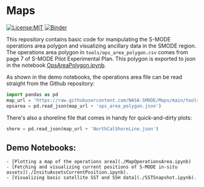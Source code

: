 # Maps
[![License:MIT](https://img.shields.io/badge/License-MIT-lightgray.svg?style=flt-square)](https://opensource.org/licenses/MIT)  [![Binder](https://binder.pangeo.io/badge_logo.svg)](https://binder.pangeo.io/v2/gh/NASA-SMODE/Maps/main)


This repository contains basic code for manipulating the S-MODE operations area polygon and visualizing ancillary data in the SMODE region. The operations area polygon  in `tools/ops_area_polygon.csv` comes from page 7 of S-MODE Pilot Experimental Plan. This polygon is exported to json in the notebook [OpsAreaPolygon.ipynb](./OpsAreaPolygon.ipynb). 

As shown in the demo notebooks, the operations area file can be read straight from the Github repository:

```python
import pandas as pd 
map_url = 'https://raw.githubusercontent.com/NASA-SMODE/Maps/main/tools/' 
opsarea = pd.read_json(map_url + 'ops_area_polygon.json')
```

There's also a shoreline file that comes in handy for quick-and-dirty plots:
```python 
shore = pd.read_json(map_url + 'NorthCalShoreLine.json')
```

## Demo Notebooks:
    - [Plotting a map of the operations area](./MapOperationsArea.ipynb)
    - [Fetching and visualizing current positions of S-MODE in-situ assets](./InsituAssetsCurrentPosition.ipynb).
    - [Visualizing basic satellite SST and SSH data](./SSTSnapshot.ipynb).
